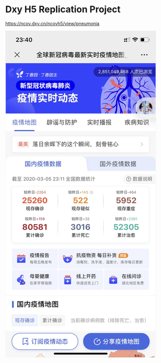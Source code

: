 # Dxy H5 Replication Project

https://ncov.dxy.cn/ncovh5/view/pneumonia

![webpage screenshot](./ref-screenshot.jpeg)
